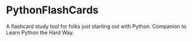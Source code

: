 # PythonFlashCards
A flashcard study tool for folks just starting out with Python.  Companion to Learn Python the Hard Way.
